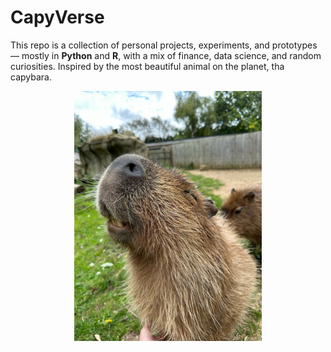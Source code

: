 # CapyVerse

This repo is a collection of personal projects, 
experiments, and prototypes — mostly in **Python** 
and **R**, with a mix of finance, data science, and random 
curiosities. Inspired by the most beautiful animal on the
planet, tha capybara.

<p align="center">
  <img src="assets/CapyPic.jpeg" alt="Capybara Mascot" width="300"/>
</p>

